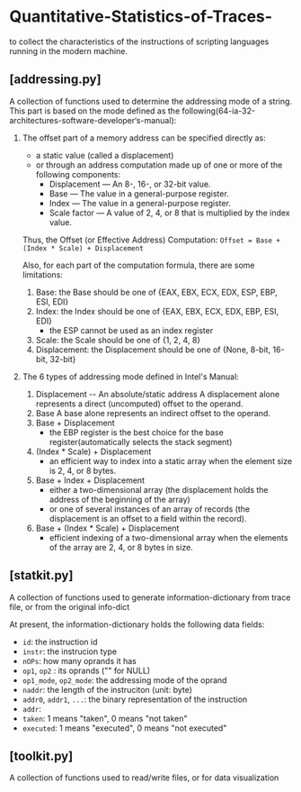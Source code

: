 # Quantitative-Statistics-of-Traces-
to collect the characteristics of the instructions of scripting languages running in the modern machine.


## [addressing.py]
A collection of functions used to determine the addressing mode of a string.
This part is based on the mode defined as the following(64-ia-32-architectures-software-developer‘s-manual):

1. The offset part of a memory address can be specified directly as:
	* a static value (called a displacement)
	* or through an address computation made up of one or more of the following components:
		+ Displacement — An 8-, 16-, or 32-bit value.
		+ Base — The value in a general-purpose register.
		+ Index — The value in a general-purpose register.
		+ Scale factor — A value of 2, 4, or 8 that is multiplied by the index value.

	Thus, the Offset (or Effective Address) Computation: `Offset = Base + (Index * Scale) + Displacement`
	
	Also, for each part of the computation formula, there are some limitations:
	1. Base: the Base should be one of {EAX, EBX, ECX, EDX, ESP, EBP, ESI, EDI}
	2. Index: the Index should be one of {EAX, EBX, ECX, EDX, EBP, ESI, EDI}
		* the ESP cannot be used as an index register
	3. Scale: the Scale should be one of {1, 2, 4, 8}
	4. Displacement: the Displacement should be one of {None, 8-bit, 16-bit, 32-bit}

2. The 6 types of addressing mode defined in Intel's Manual:
	1. Displacement -- An absolute/static address
		A displacement alone represents a direct (uncomputed) offset to the operand.
	2. Base
		A base alone represents an indirect offset to the operand.
	3. Base + Displacement
		* the EBP register is the best choice for the base register(automatically selects the stack segment)
	4. (Index * Scale) + Displacement
		* an efficient way to index into a static array when the element size is 2, 4, or 8 bytes.
	5. Base + Index + Displacement
		* either a two-dimensional array (the displacement holds the address of the beginning of the array)
		* or one of several instances of an array of records (the displacement is an offset to a field within the record).
	6. Base + (Index * Scale) + Displacement
		* efficient indexing of a two-dimensional array when the elements of the array are 2, 4, or 8 bytes in size.

## [statkit.py]
A collection of functions used to generate information-dictionary from trace file, or from the original info-dict

At present, the information-dictionary holds the following data fields:
* `id`: the instruction id
* `instr`: the instrucion type
* `nOPs`: how many oprands it has
* `op1`, `op2` : its oprands ("" for NULL)
* `op1_mode`, `op2_mode`: the addressing mode of the oprand
* `naddr`: the length of the instruciton (unit: byte)
* `addr0`, `addr1`, `...`: the binary representation of the instruction
* `addr`:
* `taken`: 1 means "taken", 0 means "not taken"
* `executed`: 1 means "executed", 0 means "not executed"

## [toolkit.py]
A collection of functions used to read/write files, or for data visualization
